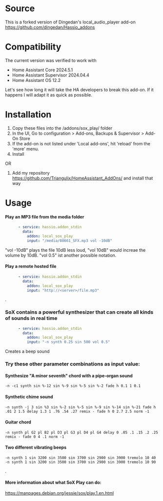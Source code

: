 # Source
This is a forked version of Dingedan's local_audio_player add-on
https://github.com/dingedan/Hassio_addons

# Compatibility
The current version was verified to work with

- Home Assistant Core 2024.5.1
- Home Assistant Supervisor 2024.04.4
- Home Assistant OS 12.2

Let's see how long it will take the HA developers to break this add-on. If it happens I will adapt it as quick as possible.


# Installation
1. Copy these files into the /addons/sox_play/ folder
2. In the UI, Go to configuration > Add-ons, Backups & Supervisor > Add-On Store
3. If the add-on is not listed under 'Local add-ons', hit 'reload' from the 'more' menu. 
4. Install

OR
1. Add my repository https://github.com/Triangulix/HomeAssistant_AddOns/ and install that way

# Usage
#### Play an MP3 file from the media folder
```yaml
      - service: hassio.addon_stdin
        data:        
          addon: local_sox_play
          input: "/media/08661_SFX.mp3 vol -10dB"
```
"vol -10dB" plays the file 10dB less loud, "vol 10dB" would increae the volume by 10dB.
"vol 0.5" ist another possible notation.

#### Play a remote hosted file
```yaml
      - service: hassio.addon_stdin
        data:        
          addon: local_sox_play
          input: "http://<server>/file.mp3"
```

.

### SoX contains a powerful synthesizer that can create all kinds of sounds in real time
```yaml
      - service: hassio.addon_stdin
        data:        
          addon: local_sox_play
          input: "-n synth 0.25 sin 500 vol 0.5"
```
Creates a beep sound

### Try these other parameter combinations as input value:

#### Synthesize "A minor seventh" chord with a pipe-organ sound
```
-n -c1 synth sin %-12 sin %-9 sin %-5 sin %-2 fade h 0.1 1 0.1
```

#### Synthetic chime sound
```
-n synth -j 3 sin %3 sin %-2 sin %-5 sin %-9 sin %-14 sin %-21 fade h .01 2 1.5 delay 1.3 1 .76 .54 .27 remix - fade h 0 2.7 2.5 norm -1
```

#### Guitar chord
```
-n synth pl G2 pl B2 pl D3 pl G3 pl D4 pl G4 delay 0 .05 .1 .15 .2 .25 remix - fade 0 4 .1 norm -1
```

#### Two different vibrating beeps
```
-n synth 1 sin 3200 sin 3500 sin 3700 sin 2900 sin 3900 tremolo 10 40
-n synth 1 sin 3200 sin 3500 sin 3700 sin 2900 sin 3900 tremolo 10 90
```

.

#### More information about what SoX Play can do:
https://manpages.debian.org/jessie/sox/play.1.en.html



